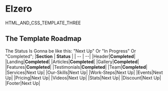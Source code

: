 # Elzero
HTML_AND_CSS_TEMPLATE_THREE

## The Template Roadmap
The Status Is Gonna be like this: "Next Up" Or "In Progress" Or "Completed";
|**Section** | **Status** |
| -- | --|
|Header|**Completed**| 
|Landing|**Completed**| 
|Articles|**Completed**| 
|Gallery|**Completed**| 
|Features|**Completed**| 
|Testimonials|**Completed**| 
|Team|**Completed**| 
|Services|Next Up| 
|Our-Skills|Next Up| 
|Work-Steps|Next Up| 
|Events|Next Up| 
|Pricing|Next Up| 
|Videos|Next Up| 
|Stats|Next Up| 
|Discount|Next Up| 
|Footer|Next Up| 
